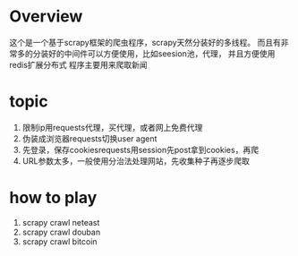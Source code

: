 # Overview

这个是一个基于scrapy框架的爬虫程序，scrapy天然分装好的多线程。
而且有非常多的分装好的中间件可以方便使用，比如seesion池，代理， 并且方便使用redis扩展分布式
程序主要用来爬取新闻


# topic

1.  限制ip用requests代理，买代理，或者网上免费代理
2.  伪装成浏览器requests切换user agent
3.  先登录，保存cookiesrequests用session先post拿到cookies，再爬
4.  URL参数太多，一般使用分治法处理网站，先收集种子再逐步爬取

# how to play

1. scrapy crawl neteast
2. scrapy crawl douban
3. scrapy crawl bitcoin
